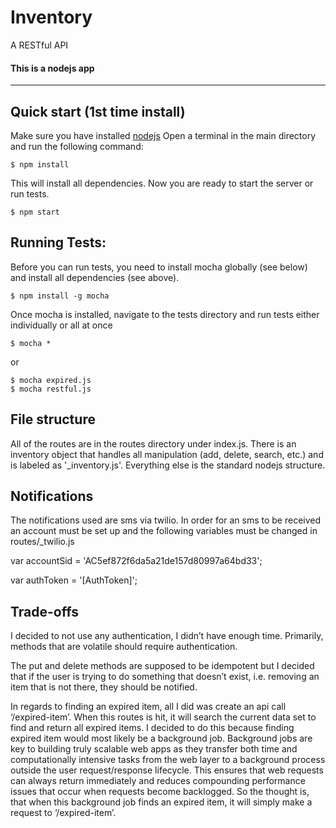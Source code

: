 # Inventory
A RESTful API
#### This is a nodejs app

----------

## Quick start (1st time install)
Make sure you have installed [nodejs](https://nodejs.org/)
Open a terminal in the main directory and run the following command:
```
$ npm install
```
This will install all dependencies. Now you are ready to start the server or run tests.
```
$ npm start
```

## Running Tests:
Before you can run tests, you need to install mocha globally (see below) and install all dependencies (see above).
```
$ npm install -g mocha
```
Once mocha is installed, navigate to the tests directory and run tests either individually or all at once
```
$ mocha *
```
or
```
$ mocha expired.js
$ mocha restful.js
```

## File structure
All of the routes are in the routes directory under index.js. There is an inventory object that handles all manipulation (add, delete, search, etc.) and is labeled as '_inventory.js'. Everything else is the standard nodejs structure.

## Notifications
The notifications used are sms via twilio. In order for an sms to be received an account must be set up and the following variables must be changed in routes/_twilio.js

var accountSid = 'AC5ef872f6da5a21de157d80997a64bd33';

var authToken = '[AuthToken]';

## Trade-offs
I decided to not use any authentication, I didn’t have enough time. Primarily, methods that are volatile should require authentication. 

The put and delete methods are supposed to be idempotent but I decided that if the user is trying to do something that doesn’t exist, i.e. removing an item that is not there, they should be notified.

In regards to finding an expired item, all I did was create an api call ‘/expired-item’. When this routes is hit, it will search the current data set to find and return all expired items. I decided to do this because finding expired item would most likely be a background job.  Background jobs are key to building truly scalable web apps as they transfer both time and computationally intensive tasks from the web layer to a background process outside the user request/response lifecycle. This ensures that web requests can always return immediately and reduces compounding performance issues that occur when requests become backlogged. So the thought is, that when this background job finds an expired item, it will simply make a request to ‘/expired-item’.
